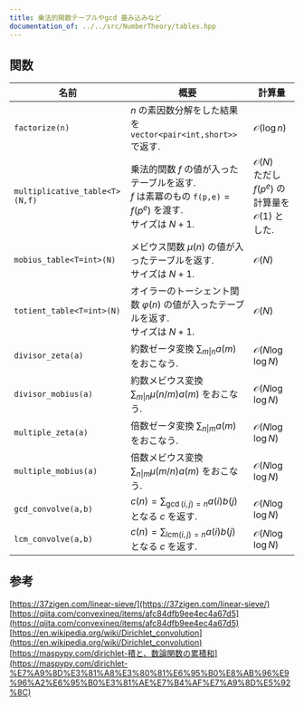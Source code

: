```yaml
---
title: 乗法的関数テーブルやgcd 畳み込みなど
documentation_of: ../../src/NumberTheory/tables.hpp
---
```


## 関数

|名前|概要|計算量|
|---|---|---|
|`factorize(n)`|$n$ の素因数分解をした結果を `vector<pair<int,short>>` で返す.|$\mathcal{O}(\log n)$|
|`multiplicative_table<T>(N,f)`| 乗法的関数 $f$ の値が入ったテーブルを返す. <br> $f$ は素冪のもの `f(p,e)`$=f(p^e)$ を渡す.<br> サイズは $N+1$. |$\mathcal{O}(N)$ <br> ただし $f(p^e)$ の計算量を $\mathcal{O}(1)$ とした.|
|`mobius_table<T=int>(N)`|メビウス関数 $\mu(n)$ の値が入ったテーブルを返す.<br> サイズは $N+1$.| $\mathcal{O}(N)$ |
|`totient_table<T=int>(N)`|オイラーのトーシェント関数 $\varphi(n)$ の値が入ったテーブルを返す.<br> サイズは $N+1$.| $\mathcal{O}(N)$ |
|`divisor_zeta(a)`| 約数ゼータ変換 $\sum_{m\vert n}a(m)$ をおこなう. |$\mathcal{O}(N \log \log N)$|
|`divisor_mobius(a)`| 約数メビウス変換 $\sum_{m\vert n}\mu(n/m)a(m)$ をおこなう. |$\mathcal{O}(N \log \log N)$|
|`multiple_zeta(a)`| 倍数ゼータ変換 $\sum_{n\vert m}a(m)$ をおこなう. |$\mathcal{O}(N \log \log N)$|
|`multiple_mobius(a)`| 倍数メビウス変換 $\sum_{n\vert m}\mu(m/n)a(m)$ をおこなう. |$\mathcal{O}(N \log \log N)$|
|`gcd_convolve(a,b)`| $\displaystyle c(n)=\sum_{\gcd(i,j)=n}a(i)b(j)$ <br>となる $c$ を返す. |$\mathcal{O}(N \log \log N)$|
|`lcm_convolve(a,b)`| $\displaystyle c(n)=\sum_{\mathrm{lcm}(i,j)=n}a(i)b(j)$ <br>となる $c$ を返す. |$\mathcal{O}(N \log \log N)$|


## 参考
[https://37zigen.com/linear-sieve/](https://37zigen.com/linear-sieve/)
[https://qiita.com/convexineq/items/afc84dfb9ee4ec4a67d5](https://qiita.com/convexineq/items/afc84dfb9ee4ec4a67d5) \
[https://en.wikipedia.org/wiki/Dirichlet_convolution](https://en.wikipedia.org/wiki/Dirichlet_convolution) \
[https://maspypy.com/dirichlet-積と、数論関数の累積和](https://maspypy.com/dirichlet-%E7%A9%8D%E3%81%A8%E3%80%81%E6%95%B0%E8%AB%96%E9%96%A2%E6%95%B0%E3%81%AE%E7%B4%AF%E7%A9%8D%E5%92%8C)